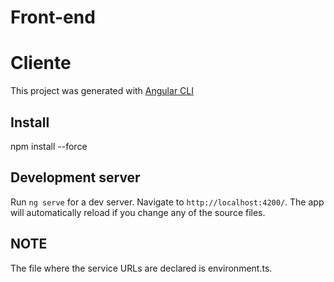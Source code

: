 # Front-end
# Cliente

This project was generated with [Angular CLI](https://github.com/angular/angular-cli) 

## Install
npm install --force


## Development server

Run `ng serve` for a dev server. Navigate to `http://localhost:4200/`. The app will automatically reload if you change any of the source files.


## NOTE
The file where the service URLs are declared is environment.ts.


